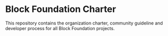 # Block Foundation Charter

This repository contains the organization charter, community guideline and developer process for all Block Foundation projects.
